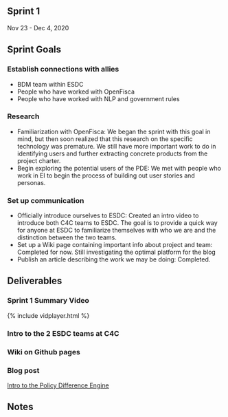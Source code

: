 ## Sprint 1

Nov 23 - Dec 4, 2020

## Sprint Goals

### Establish connections with allies
  - BDM team within ESDC
  - People who have worked with OpenFisca
  - People who have worked with NLP and government rules

### Research
  - Familiarization with OpenFisca: We began the sprint with this goal in mind, but then soon realized that this research on the specific technology was premature. We still have more important work to do in identifying users and further extracting concrete products from the project charter.
  - Begin exploring the potential users of the PDE: We met with people who work in EI to begin the process of building out user stories and personas.

### Set up communication
  - Officially introduce ourselves to ESDC: Created an intro video to introduce both C4C teams to ESDC. The goal is to provide a quick way for anyone at ESDC to familiarize themselves with who we are and the distinction between the two teams.
  - Set up a Wiki page containing important info about project and team: Completed for now. Still investigating the optimal platform for the blog
  - Publish an article describing the work we may be doing: Completed.

## Deliverables

### Sprint 1 Summary Video
{% include vidplayer.html %}

### Intro to the 2 ESDC teams at C4C
<Add link>
  
### Wiki on Github pages

### Blog post 

[Intro to the Policy Difference Engine](https://reganmeloche.medium.com/introducing-the-policy-difference-engine-1114cc444a84)


## Notes
